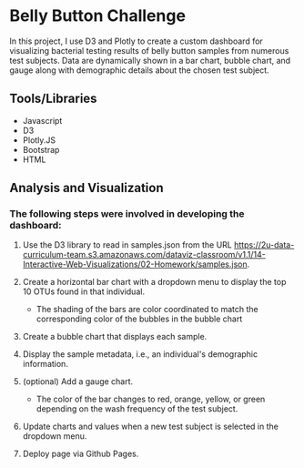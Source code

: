 # Belly Button Challenge
In this project, I use D3 and Plotly to create a custom dashboard for visualizing bacterial testing results of belly button samples from numerous test subjects. Data are dynamically shown in a bar chart, bubble chart, and gauge along with demographic details about the chosen test subject.

## Tools/Libraries
* Javascript
* D3
* Plotly.JS
* Bootstrap
* HTML

## Analysis and Visualization

### The following steps were involved in developing the dashboard:

1. Use the D3 library to read in samples.json from the URL https://2u-data-curriculum-team.s3.amazonaws.com/dataviz-classroom/v1.1/14-Interactive-Web-Visualizations/02-Homework/samples.json.

2. Create a horizontal bar chart with a dropdown menu to display the top 10 OTUs found in that individual.
   
   * The shading of the bars are color coordinated to match the corresponding color of the bubbles in the bubble chart

3. Create a bubble chart that displays each sample.

4. Display the sample metadata, i.e., an individual's demographic information.

5. (optional) Add a gauge chart.

   * The color of the bar changes to red, orange, yellow, or green depending on the wash frequency of the test subject.
6. Update charts and values when a new test subject is selected in the dropdown menu.

7. Deploy page via Github Pages.